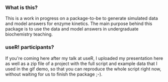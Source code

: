 ### What is this?

This is a work in progress on a package-to-be to generate simulated data and model answers for enzyme kinetics. 
The main purpose behind this package is to use the data and model answers in undergraduate biochemistry teaching.

### useR! participants?

If you're coming here after my talk at useR, I uploaded my presentation here as well as a zip file of a project 
with the full script and example data that I used in the gif demo, so that you can reproduce the whole script right now, 
without waiting for us to finish the package ;-).
